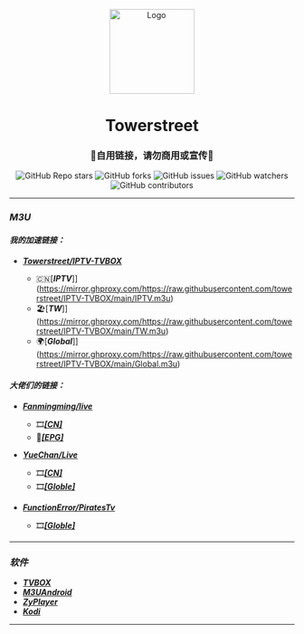 <p align="center">
    <img alt="Logo" src="https://mirror.ghproxy.com/https://raw.githubusercontent.com/towerstreet/IPTV-TVBOX/main/LOGO/Mushroom.png" width="150">
</p>

<h1 align="center">Towerstreet</h1>
<h3 align="center">🚫自用链接，请勿商用或宣传🚫</h3>

<p align="center">
<img alt="GitHub Repo stars" src="https://img.shields.io/github/stars/towerstreet/IPTV-TVBOX?style=flat-square">
<img alt="GitHub forks" src="https://img.shields.io/github/forks/towerstreet/IPTV-TVBOX?style=flat-square">
<img alt="GitHub issues" src="https://img.shields.io/github/issues/towerstreet/IPTV-TVBOX?style=flat-square">
<img alt="GitHub watchers" src="https://img.shields.io/github/watchers/towerstreet/IPTV-TVBOX?style=flat-square">
<img alt="GitHub contributors" src="https://img.shields.io/github/contributors/towerstreet/IPTV-TVBOX?style=flat-square">
</p>

---

### *M3U*
#### *我的加速链接：*
- [***Towerstreet/IPTV-TVBOX***](https://github.com/towerstreet/IPTV-TVBOX/)

    - 🇨🇳[***IPTV***]](https://mirror.ghproxy.com/https://raw.githubusercontent.com/towerstreet/IPTV-TVBOX/main/IPTV.m3u)
    - 🏖[***TW***]](https://mirror.ghproxy.com/https://raw.githubusercontent.com/towerstreet/IPTV-TVBOX/main/TW.m3u)
    - 🌍[***Global***]](https://mirror.ghproxy.com/https://raw.githubusercontent.com/towerstreet/IPTV-TVBOX/main/Global.m3u)

#### *大佬们的链接：*
- [***Fanmingming/live***](https://github.com/fanmingming/live)

    - 🎞️[***[CN]***](https://github.com/fanmingming/live/blob/main/tv/m3u/ipv6.m3u)
    - 🔗[***[EPG]***](https://github.com/fanmingming/live/blob/main/e.xml)

- [***YueChan/Live***](https://github.com/YueChan/Live)

    - 🎞️[***[CN]***](https://github.com/YueChan/Live/blob/main/IPTV.m3u)
    - 🎞️[***[Globle]***](https://github.com/YueChan/Live/blob/main/Global.m3u)

- [***FunctionError/PiratesTv***](https://github.com/FunctionError/PiratesTv)

    - 🎞️[***[Globle]***](https://github.com/FunctionError/PiratesTv/blob/main/combined_playlist.m3u)
---

### *软件*
- [***TVBOX***](https://github.com/FongMi/Release)
- [***M3UAndroid***](https://github.com/oxyroid/M3UAndroid)
- [***ZyPlayer***](https://github.com/Hiram-Wong/ZyPlayer)
- [***Kodi***](https://github.com/xbmc/xbmc)

---
